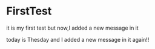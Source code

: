 # FirstTest
it is my first test 
but now,I added a new message in it

today is Thesday and I added a new message in it again!!
